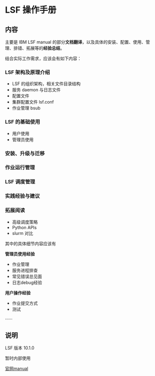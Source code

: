 # LSF 操作手册

## 内容

主要是 IBM LSF manual 的部分**文档翻译**，以及具体的安装、配置、使用、管理、排错、拓展等的**经验总结**。

结合实际工作需求，应该会有如下内容：

### **LSF 架构及原理介绍**

- LSF 的组织架构，相关文件目录结构
- 服务 daemon 与日志文件
- 配置文件
- 集群配置文件 lsf.conf
- 作业管理 bsub

### LSF 的基础使用

- 用户使用
- 管理员使用

### 安装、升级与迁移

### 作业运行管理

### LSF 调度管理

### 实践经验与建议

### 拓展阅读

- 高级调度策略
- Python APIs
- slurm 对比



其中的具体细节内容应该有

**管理员使用经验**

- 作业管理
- 服务进程排查
- 常见错误总见面
- 日志debug经验

**用户操作经验**

- 作业提交方式
- 测试

······



## 说明

LSF 版本 10.1.0

暂时内部使用

[官网manual](https://www.ibm.com/support/knowledgecenter/SSWRJV_10.1.0/lsf_welcome/lsf_welcome.html) 



